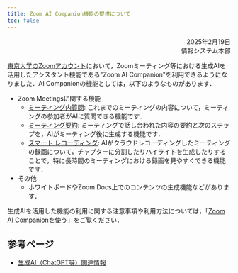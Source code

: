 ```yaml
---
title: Zoom AI Companion機能の提供について
toc: false
---
```


<div style="text-align: right;">
<span>2025年2月19日</span><br />
<span>情報システム本部</span><br />
</div>

[東京大学のZoomアカウント](/zoom/)において，Zoomミーティング等における生成AIを活用したアシスタント機能である"Zoom AI Companion"を利用できるようになりました．AI Companionの機能としては，以下のようなものがあります．

- Zoom Meetingsに関する機能
  - [ミーティング内質問](https://support.zoom.com/hc/en/article?id=zm_kb&sysparm_article=KB0057748): これまでのミーティングの内容について，ミーティングの参加者がAIに質問できる機能です．
  - [ミーティング要約](https://support.zoom.com/hc/en/article?id=zm_kb&sysparm_article=KB0058013): ミーティングで話し合われた内容の要約と次のステップを，AIがミーティング後に生成する機能です．
  - [スマート レコーディング](https://support.zoom.com/hc/ja/article?id=zm_kb&sysparm_article=KB0061102): AIがクラウドレコーディングしたミーティングの録画について，チャプターに分割したりハイライトを生成したりすることで，特に長時間のミーティングにおける録画を見やすくできる機能です．
- その他
  - ホワイトボードやZoom Docs上でのコンテンツの生成機能などがあります．

生成AIを活用した機能の利用に関する注意事項や利用方法については，「[Zoom AI Companionを使う](/zoom/ai-companion/)」をご覧ください．

## 参考ページ

- [生成AI（ChatGPT等）関連情報](/online/topics/generative-ai)
